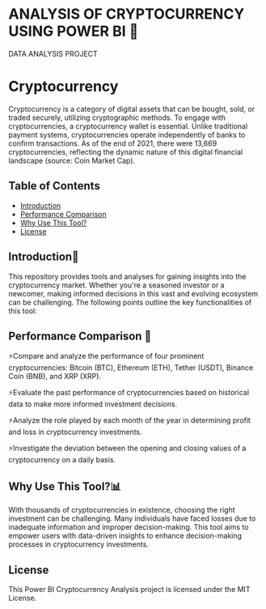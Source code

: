 # ANALYSIS OF CRYPTOCURRENCY USING POWER BI 🌟
DATA ANALYSIS PROJECT 

# Cryptocurrency
Cryptocurrency is a category of digital assets that can be bought, sold, or traded securely, utilizing cryptographic methods. To engage with cryptocurrencies, a cryptocurrency wallet is essential. Unlike traditional payment systems, cryptocurrencies operate independently of banks to confirm transactions. As of the end of 2021, there were 13,669 cryptocurrencies, reflecting the dynamic nature of this digital financial landscape (source: Coin Market Cap).

## Table of Contents

- [Introduction](#introduction)
- [Performance Comparison](#performance-comparison)
- [Why Use This Tool?](#why-use-this-tool)
- [License](#license)

## Introduction📍

This repository provides tools and analyses for gaining insights into the cryptocurrency market. Whether you're a seasoned investor or a newcomer, making informed decisions in this vast and evolving ecosystem can be challenging. The following points outline the key functionalities of this tool:

## Performance Comparison 🚀

⚡Compare and analyze the performance of four prominent cryptocurrencies: Bitcoin (BTC), Ethereum (ETH), Tether (USDT), Binance Coin (BNB), and XRP (XRP).

⚡Evaluate the past performance of cryptocurrencies based on historical data to make more informed investment decisions.

⚡Analyze the role played by each month of the year in determining profit and loss in cryptocurrency investments.

⚡Investigate the deviation between the opening and closing values of a cryptocurrency on a daily basis.

## Why Use This Tool?📊

With thousands of cryptocurrencies in existence, choosing the right investment can be challenging. Many individuals have faced losses due to inadequate information and improper decision-making. This tool aims to empower users with data-driven insights to enhance decision-making processes in cryptocurrency investments.

## License
This Power BI Cryptocurrency Analysis project is licensed under the MIT License.

